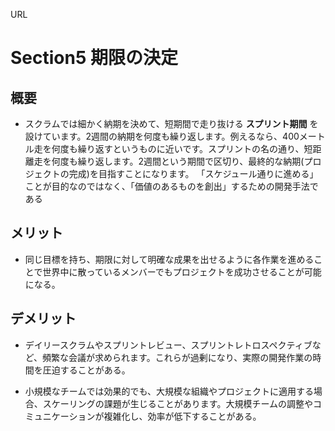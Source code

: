 URL

# Section5 __期限の決定__

## 概要

- スクラムでは細かく納期を決めて、短期間で走り抜ける __スプリント期間__ を設けています。2週間の納期を何度も繰り返します。例えるなら、400メートル走を何度も繰り返すというものに近いです。スプリントの名の通り、短距離走を何度も繰り返します。2週間という期間で区切り、最終的な納期(プロジェクトの完成)を目指すことになります。
「スケジュール通りに進める」ことが目的なのではなく、「価値のあるものを創出」するための開発手法である
## メリット 
- 同じ目標を持ち、期限に対して明確な成果を出せるように各作業を進めることで世界中に散っているメンバーでもプロジェクトを成功させることが可能になる。

## デメリット 
- デイリースクラムやスプリントレビュー、スプリントレトロスペクティブなど、頻繁な会議が求められます。これらが過剰になり、実際の開発作業の時間を圧迫することがある。

- 小規模なチームでは効果的でも、大規模な組織やプロジェクトに適用する場合、スケーリングの課題が生じることがあります。大規模チームの調整やコミュニケーションが複雑化し、効率が低下することがある。
